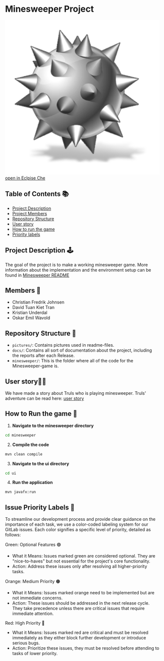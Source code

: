 # Minesweeper Project
![Bomb](/pictures/bomb.png)
[open in Eclpise Che](https://che.stud.ntnu.no/#https://gitlab.stud.idi.ntnu.no/it1901/groups-2023/gr2302/gr2302?new)
## Table of Contents 📚
- [Project Description](#project-description-🕹️)
- [Project Members](#members-🧔)
- [Repository Structure](#repository-structure-👀)
- [User story](#user-story🧑‍🌾)
- [How to run the game](#how-to-run-the-game-🚂)
- [Priority labels](#issue-priority-labels-🚩)

## Project Description 🕹️
The goal of the project is to make a working minesweeper game.
More information about the implementation and the environment setup can be found in [Minesweeper README](minesweeper/README.md)

## Members 🧔
* Christian Fredrik Johnsen
* David Tuan Kiet Tran
* Kristian Underdal
* Oskar Emil Wavold

## Repository Structure 👀
- `pictures/`: Contains pictures used in readme-files.
- `docs/`: Contains all sort of documentation about the project, including the reports after each Release.
- `minesweeper/`: This is the folder where all of the code for the Minesweeper-game is.

## User story🧑‍🌾
We have made a story about Truls who is playing minesweeper.
Truls' adventure can be read here: [user story](docs/release-1/user-story.md)

## How to Run the game 🚂

1. **Navigate to the minesweeper directory**
```cmd
cd minesweeper
```

2. **Compile the code**
```cmd
mvn clean compile
```

3. **Navigate to the ui directory**
```cmd
cd ui
```

4. **Run the application**
```cmd
mvn javafx:run
```

## Issue Priority Labels 🚩
To streamline our development process and provide clear guidance on the importance of each task, we use a color-coded labeling system for our GitLab issues. Each color signifies a specific level of priority, detailed as follows:

Green: Optional Features 🟢
- What it Means: Issues marked green are considered optional. They are "nice-to-haves" but not essential for the project's core functionality.
- Action: Address these issues only after resolving all higher-priority tasks.

Orange: Medium Priority 🟠
- What it Means: Issues marked orange need to be implemented but are not immediate concerns.
- Action: These issues should be addressed in the next release cycle. They take precedence unless there are critical issues that require immediate attention.

Red: High Priority 🔴
- What it Means: Issues marked red are critical and must be resolved immediately as they either block further development or introduce serious bugs.
- Action: Prioritize these issues, they must be resolved before attending to tasks of lower priority.